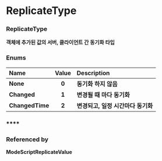# ReplicateType

### **ReplicateType**

**객체에 추가된 값의 서버, 클라이언트 간 동기화 타입**  


### **Enums**

| **Name** | **Value** | **Description** |
| :--- | :---: | :--- |
| **None** | **0** | **동기화 하지 않음** |
| **Changed** | **1** | **변경될 때 마다 동기화** |
| **ChangedTime** | **2** | **변경되고, 일정 시간마다 동기화** |

### \*\*\*\*

### **Referenced by**

**ModeScriptReplicateValue**  


